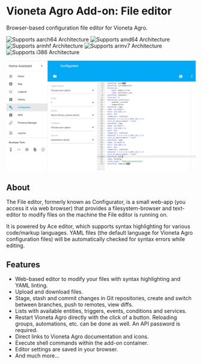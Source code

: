 # Vioneta Agro Add-on: File editor

Browser-based configuration file editor for Vioneta Agro.

![Supports aarch64 Architecture][aarch64-shield] ![Supports amd64 Architecture][amd64-shield] ![Supports armhf Architecture][armhf-shield] ![Supports armv7 Architecture][armv7-shield] ![Supports i386 Architecture][i386-shield]

![Configurator in the Vioneta Agro Frontend][screenshot]

## About

The File editor, formerly known as Configurator, is a small web-app (you access it via web browser) that provides a
filesystem-browser and text-editor to modify files on the machine the File editor is
running on.

It is powered by Ace editor, which supports syntax highlighting for various
code/markup languages. YAML files (the default language for Vioneta Agro
configuration files) will be automatically checked for syntax errors while editing.

## Features

- Web-based editor to modify your files with syntax highlighting and YAML linting.
- Upload and download files.
- Stage, stash and commit changes in Git repositories, create and switch between
  branches, push to remotes, view diffs.
- Lists with available entities, triggers, events, conditions and services.
- Restart Vioneta Agro directly with the click of a button. Reloading groups,
  automations, etc. can be done as well. An API password is required.
- Direct links to Vioneta Agro documentation and icons.
- Execute shell commands within the add-on container.
- Editor settings are saved in your browser.
- And much more…

[aarch64-shield]: https://img.shields.io/badge/aarch64-yes-green.svg
[amd64-shield]: https://img.shields.io/badge/amd64-yes-green.svg
[armhf-shield]: https://img.shields.io/badge/armhf-yes-green.svg
[armv7-shield]: https://img.shields.io/badge/armv7-yes-green.svg
[i386-shield]: https://img.shields.io/badge/i386-yes-green.svg
[screenshot]: https://github.com/Vioneta/addons/raw/master/configurator/images/screenshot.png
